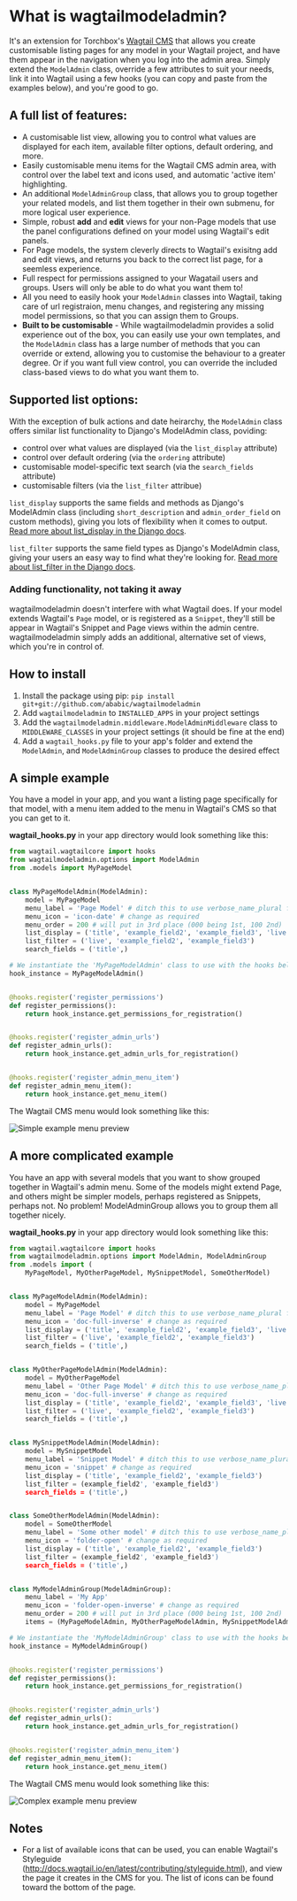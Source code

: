 # What is wagtailmodeladmin?

It's an extension for Torchbox's [Wagtail CMS](https://github.com/torchbox/wagtail) that allows you create customisable listing pages for any model in your Wagtail project, and have them appear in the navigation when you log into the admin area. Simply extend the `ModelAdmin` class, override a few attributes to suit your needs, link it into Wagtail using a few hooks (you can copy and paste from the examples below), and you're good to go.

## A full list of features:

- A customisable list view, allowing you to control what values are displayed for each item, available filter options, default ordering, and more.
- Easily customisable menu items for the Wagtail CMS admin area, with control over the label text and icons used, and automatic 'active item' highlighting.
- An additional `ModelAdminGroup` class, that allows you to group together your related models, and list them together in their own submenu, for more logical user experience.
- Simple, robust **add** and **edit** views for your non-Page models that use the panel configurations defined on your model using Wagtail's edit panels.
- For Page models, the system cleverly directs to Wagtail's exisitng add and edit views, and returns you back to the correct list page, for a seemless experience.
- Full respect for permissions assigned to your Wagatail users and groups. Users will only be able to do what you want them to!
- All you need to easily hook your `ModelAdmin` classes into Wagtail, taking care of url registraion, menu changes, and registering any missing model permissions, so that you can assign them to Groups.
- **Built to be customisable** - While wagtailmodeladmin provides a solid experience out of the box, you can easily use your own templates, and the `ModelAdmin` class has a large number of methods that you can override or extend, allowing you to customise the behaviour to a greater degree. Or if you want full view control, you can override the included class-based views to do what you want them to. 

## Supported list options:

With the exception of bulk actions and date heirarchy, the `ModelAdmin` class offers similar list functionality to Django's ModelAdmin class, poviding:

- control over what values are displayed (via the `list_display` attribute)
- control over default ordering (via the `ordering` attribute)
- customisable model-specific text search (via the `search_fields` attribute)
- customisable filters (via the `list_filter` attribue)

`list_display` supports the same fields and methods as Django's ModelAdmin class 
(including `short_description` and `admin_order_field` on custom methods), giving you lots of flexibility when it comes to output. [Read more about list_display in the Django docs](https://docs.djangoproject.com/en/1.8/ref/contrib/admin/#django.contrib.admin.ModelAdmin.list_display). 

`list_filter` supports the same field types as Django's ModelAdmin class, giving your users an easy way to find what they're looking for. [Read more about list_filter in the Django docs](https://docs.djangoproject.com/en/1.8/ref/contrib/admin/#django.contrib.admin.ModelAdmin.list_filter). 


### Adding functionality, not taking it away

wagtailmodeladmin doesn't interfere with what Wagtail does. If your model extends Wagtail's `Page` model, or is registered as a `Snippet`, they'll still be appear in Wagtail's Snippet and Page views within the admin centre. wagtailmodeladmin simply adds an additional, alternative set of views, which you're in control of.

## How to install

1. Install the package using pip: `pip install git+git://github.com/ababic/wagtailmodeladmin`
2. Add `wagtailmodeladmin` to `INSTALLED_APPS` in your project settings
3. Add the `wagtailmodeladmin.middleware.ModelAdminMiddleware` class to `MIDDLEWARE_CLASSES` in your project settings (it should be fine at the end)
4. Add a `wagtail_hooks.py` file to your app's folder and extend the `ModelAdmin`, and `ModelAdminGroup` classes to produce the desired effect

## A simple example

You have a model in your app, and you want a listing page specifically for that model, with a menu item added to the menu in Wagtail's CMS so that you can get to it.

**wagtail_hooks.py** in your app directory would look something like this: 


```python
from wagtail.wagtailcore import hooks
from wagtailmodeladmin.options import ModelAdmin
from .models import MyPageModel


class MyPageModelAdmin(ModelAdmin):
    model = MyPageModel
    menu_label = 'Page Model' # ditch this to use verbose_name_plural from model
    menu_icon = 'icon-date' # change as required
    menu_order = 200 # will put in 3rd place (000 being 1st, 100 2nd)
    list_display = ('title', 'example_field2', 'example_field3', 'live')
    list_filter = ('live', 'example_field2', 'example_field3')
    search_fields = ('title',)

# We instantiate the 'MyPageModelAdmin' class to use with the hooks below
hook_instance = MyPageModelAdmin()


@hooks.register('register_permissions')
def register_permissions():
    return hook_instance.get_permissions_for_registration()


@hooks.register('register_admin_urls')
def register_admin_urls():
    return hook_instance.get_admin_urls_for_registration()


@hooks.register('register_admin_menu_item')
def register_admin_menu_item():
    return hook_instance.get_menu_item()
```

The Wagtail CMS menu would look something like this:

![Simple example menu preview](http://i.imgur.com/Ztb2aYf.png)


## A more complicated example

You have an app with several models that you want to show grouped together in
Wagtail's admin menu. Some of the models might extend Page, and others might
be simpler models, perhaps registered as Snippets, perhaps not. No problem!
ModelAdminGroup allows you to group them all together nicely.

**wagtail_hooks.py** in your app directory would look something like this: 

```python
from wagtail.wagtailcore import hooks
from wagtailmodeladmin.options import ModelAdmin, ModelAdminGroup
from .models import (
    MyPageModel, MyOtherPageModel, MySnippetModel, SomeOtherModel)


class MyPageModelAdmin(ModelAdmin):
    model = MyPageModel
    menu_label = 'Page Model' # ditch this to use verbose_name_plural from model
    menu_icon = 'doc-full-inverse' # change as required
    list_display = ('title', 'example_field2', 'example_field3', 'live')
    list_filter = ('live', 'example_field2', 'example_field3')
    search_fields = ('title',)


class MyOtherPageModelAdmin(ModelAdmin):
    model = MyOtherPageModel
    menu_label = 'Other Page Model' # ditch this to use verbose_name_plural from model
    menu_icon = 'doc-full-inverse' # change as required
    list_display = ('title', 'example_field2', 'example_field3', 'live')
    list_filter = ('live', 'example_field2', 'example_field3')
    search_fields = ('title',)


class MySnippetModelAdmin(ModelAdmin):
    model = MySnippetModel
    menu_label = 'Snippet Model' # ditch this to use verbose_name_plural from model
    menu_icon = 'snippet' # change as required
    list_display = ('title', 'example_field2', 'example_field3')
    list_filter = (example_field2', 'example_field3')
    search_fields = ('title',)


class SomeOtherModelAdmin(ModelAdmin):
    model = SomeOtherModel
    menu_label = 'Some other model' # ditch this to use verbose_name_plural from model
    menu_icon = 'folder-open' # change as required
    list_display = ('title', 'example_field2', 'example_field3')
    list_filter = (example_field2', 'example_field3')
    search_fields = ('title',)


class MyModelAdminGroup(ModelAdminGroup):
    menu_label = 'My App'
    menu_icon = 'folder-open-inverse' # change as required
    menu_order = 200 # will put in 3rd place (000 being 1st, 100 2nd)
    items = (MyPageModelAdmin, MyOtherPageModelAdmin, MySnippetModelAdmin, SomeOtherModelAdmin)

# We instantiate the 'MyModelAdminGroup' class to use with the hooks below
hook_instance = MyModelAdminGroup()


@hooks.register('register_permissions')
def register_permissions():
    return hook_instance.get_permissions_for_registration()


@hooks.register('register_admin_urls')
def register_admin_urls():
    return hook_instance.get_admin_urls_for_registration()


@hooks.register('register_admin_menu_item')
def register_admin_menu_item():
    return hook_instance.get_menu_item()
```

The Wagtail CMS menu would look something like this:

![Complex example menu preview](http://i.imgur.com/skxP6ek.png)

## Notes

- For a list of available icons that can be used, you can enable Wagtail's 
Styleguide (http://docs.wagtail.io/en/latest/contributing/styleguide.html),
and view the page it creates in the CMS for you. The list of icons can be found
toward the bottom of the page.
